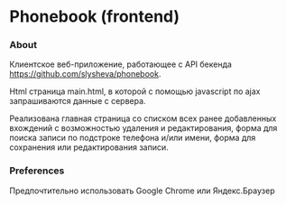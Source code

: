 # Phonebook (frontend)

### About
Клиентское веб-приложение, работающее с API бекенда <https://github.com/slysheva/phonebook>.
  
Html страница main.html, в которой с помощью javascript по ajax запрашиваются
данные с сервера. 

Реализована главная страница со списком всех ранее добавленных вхождений с возможностью удаления 
и редактирования, форма для поиска записи по подстроке телефона и/или имени, форма для сохранения
или редактирования записи.

### Preferences
Предпочтительно использовать Google Chrome или Яндекс.Браузер
